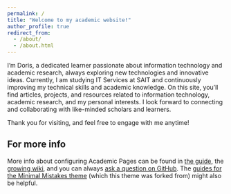 ```yaml
---
permalink: /
title: "Welcome to my academic website!"
author_profile: true
redirect_from: 
  - /about/
  - /about.html
---
```


I’m Doris, a dedicated learner passionate about information technology and academic research, always exploring new technologies and innovative ideas. Currently, I am studying IT Services at SAIT and continuously improving my technical skills and academic knowledge.
On this site, you’ll find articles, projects, and resources related to information technology, academic research, and my personal interests. I look forward to connecting and collaborating with like-minded scholars and learners.

Thank you for visiting, and feel free to engage with me anytime!










For more info
------
More info about configuring Academic Pages can be found in [the guide](https://academicpages.github.io/markdown/), the [growing wiki](https://github.com/academicpages/academicpages.github.io/wiki), and you can always [ask a question on GitHub](https://github.com/academicpages/academicpages.github.io/discussions). The [guides for the Minimal Mistakes theme](https://mmistakes.github.io/minimal-mistakes/docs/configuration/) (which this theme was forked from) might also be helpful.
